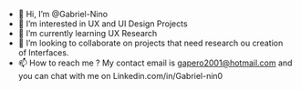 - 👋 Hi, I’m @Gabriel-Nino
- 👀 I’m interested in UX and UI Design Projects
- 🌱 I’m currently learning UX Research 
- 💞️ I’m looking to collaborate on projects that need research ou creation of Interfaces.
- 📫 How to reach me ? My contact email is gapero2001@hotmail.com and you can chat with me on Linkedin.com/in/Gabriel-nin0

<!---
Gabriel-Nino/Gabriel-Nino is a ✨ special ✨ repository because its `README.md` (this file) appears on your GitHub profile.
You can click the Preview link to take a look at your changes.
--->
